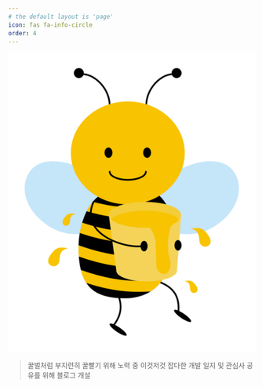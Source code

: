 ```yaml
---
# the default layout is 'page'
icon: fas fa-info-circle
order: 4
---
```


![honeybee](/assets/img/honeybee.png)
> 꿀벌처럼 부지런히 꿀빨기 위해 노력 중
> 이것저것 잡다한 개발 일지 및 관심사 공유를 위해 블로그 개설



